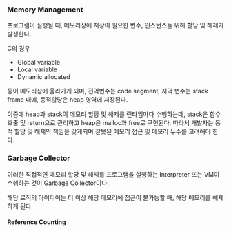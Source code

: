 ### Memory Management
프로그램이 실행될 때, 메모리상에 저장이 필요한 변수, 인스턴스들 위해 할당 및 해제가 발생한다.

C의 경우
- Global variable
- Local variable
- Dynamic allocated

등이 메모리상에 올라가게 되며, 전역변수는 code segment, 지역 변수는 stack frame 내에, 동적할당은 heap 영역에 저장된다.

이중에 heap과 stack이 메모리 할당 및 해제를 런타임마다 수행하는데, stack은 함수 호출 및 return으로 관리하고 heap은 malloc과 free로 구현된다.
따라서 개발자는 동적 할당 및 해제의 책임을 갖게되며 잘못된 메모리 접근 및 메모리 누수를 고려해야 한다.

### Garbage Collector
이러한 직접적인 메모리 할당 및 해제를 프로그램을 실행하는 Interpreter 또는 VM이 수행하는 것이 Garbage Collector이다.

해당 로직의 아이디어는 더 이상 해당 메모리에 접근이 불가능할 때, 해당 메모리를 해제하게 된다.

#### Reference Counting

